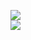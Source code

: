[![](https://img.shields.io/badge/Made%20With-Github%20Spray-lightgrey.svg?style=for-the-badge&logo=github)](https://github.com/Annihil/github-spray#25048)  
[![](https://i.imgur.com/2DrTn0Z.gif)](https://github.com/Annihil/github-spray)